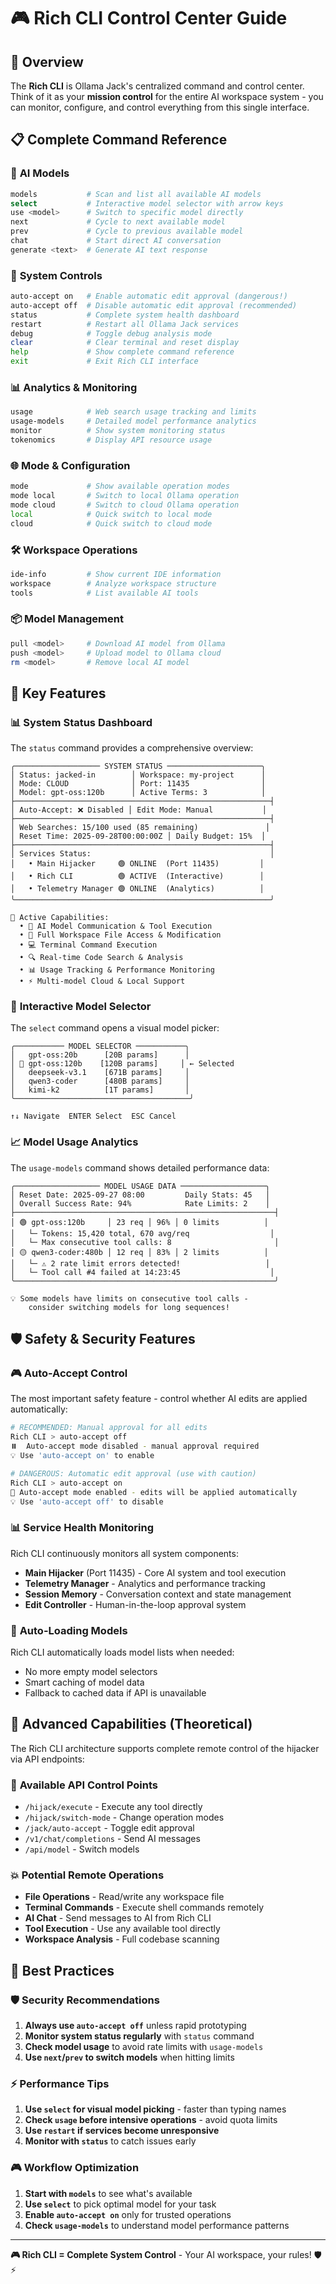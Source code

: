 # 🎮 Rich CLI Control Center Guide

## 🚀 Overview

The **Rich CLI** is Ollama Jack's centralized command and control center. Think of it as your **mission control** for the entire AI workspace system - you can monitor, configure, and control everything from this single interface.

## 📋 Complete Command Reference

### 🤖 **AI Models**
```bash
models           # Scan and list all available AI models
select           # Interactive model selector with arrow keys
use <model>      # Switch to specific model directly
next             # Cycle to next available model
prev             # Cycle to previous available model
chat             # Start direct AI conversation
generate <text>  # Generate AI text response
```

### 🔧 **System Controls**
```bash
auto-accept on   # Enable automatic edit approval (dangerous!)
auto-accept off  # Disable automatic edit approval (recommended)
status           # Complete system health dashboard
restart          # Restart all Ollama Jack services
debug            # Toggle debug analysis mode
clear            # Clear terminal and reset display
help             # Show complete command reference
exit             # Exit Rich CLI interface
```

### 📊 **Analytics & Monitoring**
```bash
usage            # Web search usage tracking and limits
usage-models     # Detailed model performance analytics
monitor          # Show system monitoring status
tokenomics       # Display API resource usage
```

### 🌐 **Mode & Configuration**
```bash
mode             # Show available operation modes
mode local       # Switch to local Ollama operation
mode cloud       # Switch to cloud Ollama operation
local            # Quick switch to local mode
cloud            # Quick switch to cloud mode
```

### 🛠️ **Workspace Operations**
```bash
ide-info         # Show current IDE information
workspace        # Analyze workspace structure
tools            # List available AI tools
```

### 📦 **Model Management**
```bash
pull <model>     # Download AI model from Ollama
push <model>     # Upload model to Ollama cloud
rm <model>       # Remove local AI model
```

## 🎯 Key Features

### 📊 **System Status Dashboard**
The `status` command provides a comprehensive overview:

```
╭─────────────────── SYSTEM STATUS ─────────────────────╮
│ Status: jacked-in        │ Workspace: my-project      │
│ Mode: CLOUD              │ Port: 11435                │
│ Model: gpt-oss:120b      │ Active Terms: 3            │
├─────────────────────────────────────────────────────────┤
│ Auto-Accept: ❌ Disabled │ Edit Mode: Manual           │
├─────────────────────────────────────────────────────────┤
│ Web Searches: 15/100 used (85 remaining)               │
│ Reset Time: 2025-09-28T00:00:00Z │ Daily Budget: 15%  │
├─────────────────────────────────────────────────────────┤
│ Services Status:                                        │
│   • Main Hijacker     🟢 ONLINE  (Port 11435)         │
│   • Rich CLI          🟢 ACTIVE  (Interactive)        │
│   • Telemetry Manager 🟢 ONLINE  (Analytics)          │
╰─────────────────────────────────────────────────────────╯

🔧 Active Capabilities:
  • 🤖 AI Model Communication & Tool Execution
  • 📁 Full Workspace File Access & Modification  
  • 💻 Terminal Command Execution
  • 🔍 Real-time Code Search & Analysis
  • 📊 Usage Tracking & Performance Monitoring
  • ⚡ Multi-model Cloud & Local Support
```

### 🤖 **Interactive Model Selector**
The `select` command opens a visual model picker:

```
╭─────────── MODEL SELECTOR ───────────╮
│   gpt-oss:20b      [20B params]      │
│ 🎯 gpt-oss:120b    [120B params]     │ ← Selected
│   deepseek-v3.1    [671B params]     │
│   qwen3-coder      [480B params]     │
│   kimi-k2          [1T params]       │
╰───────────────────────────────────────╯

↑↓ Navigate  ENTER Select  ESC Cancel
```

### 📈 **Model Usage Analytics**
The `usage-models` command shows detailed performance data:

```
╭─────────────────── MODEL USAGE DATA ───────────────────╮
│ Reset Date: 2025-09-27 08:00         Daily Stats: 45   │
│ Overall Success Rate: 94%            Rate Limits: 2    │  
├──────────────────────────────────────────────────────────┤
│ 🟢 gpt-oss:120b     │ 23 req │ 96% │ 0 limits          │
│   └─ Tokens: 15,420 total, 670 avg/req                  │
│   └─ Max consecutive tool calls: 8                       │
│ 🟡 qwen3-coder:480b │ 12 req │ 83% │ 2 limits          │
│   └─ ⚠️ 2 rate limit errors detected!                   │
│   └─ Tool call #4 failed at 14:23:45                    │
╰──────────────────────────────────────────────────────────╯

💡 Some models have limits on consecutive tool calls - 
    consider switching models for long sequences!
```

## 🛡️ **Safety & Security Features**

### 🎮 **Auto-Accept Control**
The most important safety feature - control whether AI edits are applied automatically:

```bash
# RECOMMENDED: Manual approval for all edits
Rich CLI > auto-accept off
⏸️  Auto-accept mode disabled - manual approval required
💡 Use 'auto-accept on' to enable

# DANGEROUS: Automatic edit approval (use with caution)
Rich CLI > auto-accept on  
🤖 Auto-accept mode enabled - edits will be applied automatically
💡 Use 'auto-accept off' to disable
```

### 📊 **Service Health Monitoring**
Rich CLI continuously monitors all system components:
- **Main Hijacker** (Port 11435) - Core AI system and tool execution
- **Telemetry Manager** - Analytics and performance tracking
- **Session Memory** - Conversation context and state management
- **Edit Controller** - Human-in-the-loop approval system

### 🔄 **Auto-Loading Models**
Rich CLI automatically loads model lists when needed:
- No more empty model selectors
- Smart caching of model data
- Fallback to cached data if API is unavailable

## 🚀 **Advanced Capabilities** (Theoretical)

The Rich CLI architecture supports complete remote control of the hijacker via API endpoints:

### 🎯 **Available API Control Points**
- `/hijack/execute` - Execute any tool directly
- `/hijack/switch-mode` - Change operation modes
- `/jack/auto-accept` - Toggle edit approval
- `/v1/chat/completions` - Send AI messages
- `/api/model` - Switch models

### 💥 **Potential Remote Operations**
- **File Operations** - Read/write any workspace file
- **Terminal Commands** - Execute shell commands remotely
- **AI Chat** - Send messages to AI from Rich CLI
- **Tool Execution** - Use any available tool directly
- **Workspace Analysis** - Full codebase scanning

## 🎯 **Best Practices**

### 🛡️ **Security Recommendations**
1. **Always use `auto-accept off`** unless rapid prototyping
2. **Monitor system status regularly** with `status` command
3. **Check model usage** to avoid rate limits with `usage-models`
4. **Use `next`/`prev` to switch models** when hitting limits

### ⚡ **Performance Tips**
1. **Use `select` for visual model picking** - faster than typing names
2. **Check `usage` before intensive operations** - avoid quota limits
3. **Use `restart` if services become unresponsive**
4. **Monitor with `status`** to catch issues early

### 🎮 **Workflow Optimization**
1. **Start with `models`** to see what's available
2. **Use `select`** to pick optimal model for your task
3. **Enable `auto-accept on`** only for trusted operations
4. **Check `usage-models`** to understand model performance patterns

---

**🎮 Rich CLI = Complete System Control** - Your AI workspace, your rules! 🛡️⚡